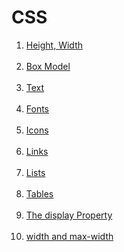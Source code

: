 # CSS

<ol>
  <li><a href="https://www.w3schools.com/css/css_dimension.asp">Height, Width</a></li><br>
  <li><a href="https://www.w3schools.com/css/css_boxmodel.asp">Box Model</a></li><br>
  <li><a href="https://www.w3schools.com/css/css_text.asp">Text</a></li><br>
  <li><a href="https://www.w3schools.com/css/css_font.asp">Fonts</a></li><br>
  <li><a href="https://www.w3schools.com/css/css_icons.asp">Icons</a></li><br>
  <li><a href="https://www.w3schools.com/css/css_link.asp">Links</a></li><br>
  <li><a href="https://www.w3schools.com/css/css_list.asp">Lists</a></li><br>
  <li><a href="https://www.w3schools.com/css/css_table.asp">Tables</a></li><br>
  <li><a href="https://www.w3schools.com/css/css_display_visibility.asp">The display Property</a></li><br>
  <li><a href="https://www.w3schools.com/css/css_max-width.asp">width and max-width</a></li><br>
</ol>
